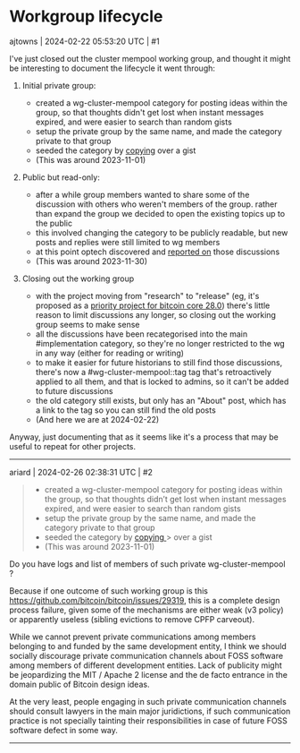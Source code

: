 # Workgroup lifecycle

ajtowns | 2024-02-22 05:53:20 UTC | #1

I've just closed out the cluster mempool working group, and thought it might be interesting to document the lifecycle it went through:

1. Initial private group:
   * created a wg-cluster-mempool category for posting ideas within the group, so that thoughts didn't get lost when instant messages expired, and were easier to search than random gists
   * setup the private group by the same name, and made the category private to that group
   * seeded the category by [copying](https://delvingbitcoin.org/t/cluster-mempool-rbf-thoughts/156) over a gist
   * (This was around 2023-11-01)

2. Public but read-only:
   * after a while group members wanted to share some of the discussion with others who weren't members of the group. rather than expand the group we decided to open the existing topics up to the public
   * this involved changing the category to be publicly readable, but new posts and replies were still limited to wg members
   * at this point optech discovered and [reported on](https://bitcoinops.org/en/newsletters/2023/12/06/#cluster-mempool-discussion) those discussions
   * (This was around 2023-11-30)

3. Closing out the working group
   * with the project moving from "research" to "release" (eg, it's proposed as a [priority project for bitcoin core 28.0](https://github.com/bitcoin/bitcoin/issues/29439#issuecomment-1958088049)) there's little reason to limit discussions any longer, so closing out the working group seems to make sense
   * all the discussions have been recategorised into the main #implementation category, so they're no longer restricted to the wg in any way (either for reading or writing)
   * to make it easier for future historians to still find those discussions, there's now a #wg-cluster-mempool::tag tag that's retroactively applied to all them, and that is locked to admins, so it can't be added to future discussions
   * the old category still exists, but only has an "About" post, which has a link to the tag so you can still find the old posts
   * (And here we are at 2024-02-22)

Anyway, just documenting that as it seems like it's a process that may be useful to repeat for other projects.

-------------------------

ariard | 2024-02-26 02:38:31 UTC | #2

> * created a wg-cluster-mempool category for posting ideas within the group, so that thoughts didn’t get lost when instant messages expired, and were easier to search than random gists
> * setup the private group by the same name, and made the category private to that group
> * seeded the category by [copying ](https://delvingbitcoin.org/t/cluster-mempool-rbf-thoughts/156) > over a gist
> * (This was around 2023-11-01)

Do you have logs and list of members of such private wg-cluster-mempool ?

Because if one outcome of such working group is this https://github.com/bitcoin/bitcoin/issues/29319, this is a complete design process failure, given some of the mechanisms are either weak (v3 policy) or apparently useless (sibling evictions to remove CPFP carveout). 

While we cannot prevent private communications among members belonging to and funded by the same development entity, I think we should socially discourage private communication channels about FOSS software among members of different development entities. Lack of publicity might be jeopardizing the MIT / Apache 2 license and the de facto entrance in the domain public of Bitcoin design ideas.

At the very least, people engaging in such private communication channels should consult lawyers in the main major juridictions, if such communication practice is not specially tainting their responsibilities in case of future FOSS software defect in some way.

-------------------------

